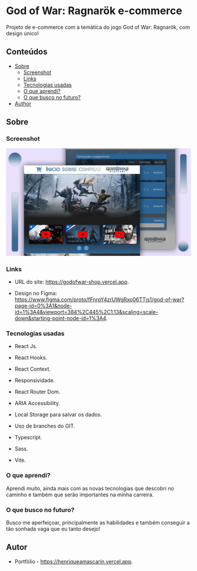 # God of War: Ragnarök e-commerce

Projeto de e-commerce com a temática do jogo God of War: Ragnarök, com design único!

## Conteúdos

- [Sobre](#Sobre)
  - [Screenshot](#screenshot)
  - [Links](#links)
  - [Tecnologias usadas](#Tecnologias-usadas)
  - [O que aprendi?](#O-que-aprendi?)
  - [O que busco no futuro?](#O-que-busco-no-futuro?)
- [Author](#Autor)

## Sobre

### Screenshot

![](/src/assets/images/screenshot/cartazGit.jpg)

### Links

- URL do site: https://godofwar-shop.vercel.app.

- Design no Figma: https://www.figma.com/proto/fFnrpY4zrUWgRxo06TTjs1/god-of-war?page-id=0%3A1&node-id=1%3A4&viewport=384%2C445%2C1.13&scaling=scale-down&starting-point-node-id=1%3A4.

### Tecnologias usadas

- React Js.
- React Hooks.
- React Context.
- Responsividade.
- React Router Dom.
- ARIA Accessibility.
- Local Storage para salvar os dados.

- Uso de branches do GIT.
- Typescript.
- Sass.
- Vite.

### O que aprendi?

 Aprendi muito, ainda mais com as novas tecnologias que descobri no caminho e também que serão importantes na minha carreira.

### O que busco no futuro?

 Busco me aperfeiçoar, principalmente as habilidades e também conseguir a tão sonhada vaga que eu tanto desejo!

## Autor

- Portfólio - https://henriqueamascarin.vercel.app.